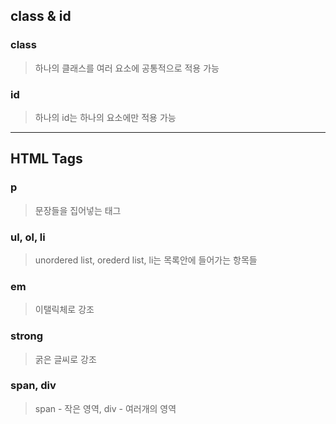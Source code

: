 ## class & id
### class 
> 하나의 클래스를 여러 요소에 공통적으로 적용 가능

### id
> 하나의 id는 하나의 요소에만 적용 가능

<hr>

## HTML Tags
### p
> 문장들을 집어넣는 태그

### ul, ol, li 
> unordered list, orederd list, li는 목록안에 들어가는 항목들

### em
> 이탤릭체로 강조 

### strong
> 굵은 글씨로 강조

### span, div
> span - 작은 영역, div - 여러개의 영역
